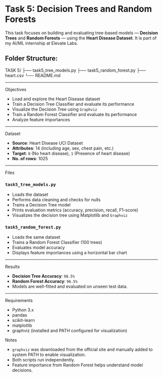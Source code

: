 
# Task 5: Decision Trees and Random Forests

This task focuses on building and evaluating tree-based models — **Decision Trees** and **Random Forests** — using the **Heart Disease Dataset**. It is part of my AI/ML internship at Elevate Labs.
##  Folder Structure:
TASK 5/
├── task5_tree_models.py
├── task5_random_forest.py
├── heart.csv
└── README.md

---

 Objectives

- Load and explore the Heart Disease dataset
- Train a Decision Tree Classifier and evaluate its performance
- Visualize the Decision Tree using `Graphviz`
- Train a Random Forest Classifier and evaluate its performance
- Analyze feature importances

---

 Dataset

- **Source**: Heart Disease UCI Dataset
- **Attributes**: 14 (including age, sex, chest pain, etc.)
- **Target**: `0` (No heart disease), `1` (Presence of heart disease)
- **No. of rows**: 1025

---

 Files

### `task5_tree_models.py`

- Loads the dataset
- Performs data cleaning and checks for nulls
- Trains a Decision Tree model
- Prints evaluation metrics (accuracy, precision, recall, F1-score)
- Visualizes the decision tree using Matplotlib and `Graphviz`

### `task5_random_forest.py`

- Loads the same dataset
- Trains a Random Forest Classifier (100 trees)
- Evaluates model accuracy
- Displays feature importances using a horizontal bar chart

---

 Results

- **Decision Tree Accuracy**: `98.5%`
- **Random Forest Accuracy**: `96.5%`
- Models are well-fitted and evaluated on unseen test data.

---

 Requirements

- Python 3.x
- pandas
- scikit-learn
- matplotlib
- graphviz (installed and PATH configured for visualization)

 Notes

- `graphviz` was downloaded from the official site and manually added to system PATH to enable visualization.
- Both scripts run independently.
- Feature importance from Random Forest helps understand model decisions.

